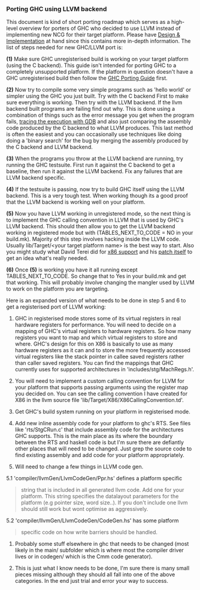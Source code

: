 ### Porting GHC using LLVM backend


This document is kind of short porting roadmap which serves as a high-level overview for porters of GHC who decided to use LLVM instead of implementing new NCG for their target platform. Please have [Design & Implementation](commentary/compiler/backends/llvm/design) at hand since this contains more in-depth information.
The list of steps needed for new GHC/LLVM port is:

**(1)** Make sure GHC unregisterised build is working on your target platform (using the C backend). This guide isn't intended for porting GHC to a completely unsupported platform. If the platform in question doesn't have a GHC unregisterised build then follow the [GHC Porting Guide](building/porting) first.

**(2)** Now try to compile some very simple programs such as 'hello world' or simpler using the GHC you just built. Try with the C backend First to make sure everything is working. Then try with the LLVM backend. If the llvm backend built programs are failing find out why. This is done using a combination of things such as the error message you get when the program fails, [tracing the execution with GDB](debugging/compiled-code) and also just comparing the assembly code produced by the C backend to what LLVM produces. This last method is often the easiest and you can occasionally use techniques like doing doing a 'binary search' for the bug by merging the assembly produced by the C backend and LLVM backend.

**(3)** When the programs you throw at the LLVM backend are running, try running the GHC testsuite. First run it against the C backend to get a baseline, then run it against the LLVM backend. Fix any failures that are LLVM backend specific.

**(4)** If the testsuite is passing, now try to build GHC itself using the LLVM backend. This is a very tough test. When working though its a good proof that the LLVM backend is working well on your platform.

**(5)** Now you have LLVM working in unregistered mode, so the next thing is to implement the GHC calling convention in LLVM that is used by GHC's LLVM backend. This should then allow you to get the LLVM backend working in registered mode but with (TABLES_NEXT_TO_CODE = NO in your build.mk). Majority of this step involves hacking inside the LLVM code. Usually lib/Target/\<your target platform name\> is the best way to start. Also you might study what David Terei did for [ x86 support](http://lists.cs.uiuc.edu/pipermail/llvmdev/2010-March/030031.html) and his [ patch itself](http://lists.cs.uiuc.edu/pipermail/llvmdev/attachments/20100307/714e5c37/attachment-0001.obj) to get an idea what's really needed.

**(6)** Once **(5)** is working you have it all running except TABLES_NEXT_TO_CODE. So change that to Yes in your build.mk and get that working. This will probably involve changing the mangler used by LLVM to work on the platform you are targeting.


Here is an expanded version of what needs to be done in step 5 and 6 to get a registerised port of LLVM working:

1. GHC in registerised mode stores some of its virtual registers in
  real hardware registers for performance. You will need to decide on a
  mapping of GHC's virtual registers to hardware registers. So how
  many registers you want to map and which virtual registers to store
  and where. GHC's design for this on X86 is basically to use as many
  hardware registers as it can and to store the more frequently accessed
  virtual registers like the stack pointer in callee saved registers
  rather than caller saved registers. You can find the mappings that GHC
  currently uses for supported architectures in
  'includes/stg/MachRegs.h'.

1. You will need to implement a custom calling convention for LLVM for your platform
  that supports passing arguments using the register map you
  decided on. You can see the calling convention I have created for X86
  in the llvm source file 'lib/Target/X86/X86CallingConvention.td'.

1. Get GHC's build system running on your platform in registerised mode.

1. Add new inline assembly code for your platform to ghc's RTS. See files like
  'rts/StgCRun.c' that include assembly code for the architectures GHC
  supports. This is the main place as its where the boundary between the
  RTS and haskell code is but I'm sure there are defiantly other places
  that will need to be changed. Just grep the source code to find
  existing assembly and add code for your platform appropriately.

1. Will need to change a few things in LLVM code gen.


5.1 'compiler/llvmGen/LlvmCodeGen/Ppr.hs' defines a platform specific

>
> string that is included in all generated llvm code. Add one for your platform.
> This string specifies the datalayout parameters for the platform (e.g
> pointer size, word size..). If you don't include one llvm should still
> work but wont optimise as aggressively.


5.2 'compiler/llvmGen/LlvmCodeGen/CodeGen.hs' has some platform

>
> specific code on how write barriers should be handled.

1. Probably some stuff elsewhere in ghc that needs to be changed (most
  likely in the main/ subfolder which is where most the compiler driver
  lives or in codegen/ which is the Cmm code generator).

1. This is just what I know needs to be done, I'm sure there is many
  small pieces missing although they should all fall into one of the
  above categories. In the end just trial and error your way to success.
